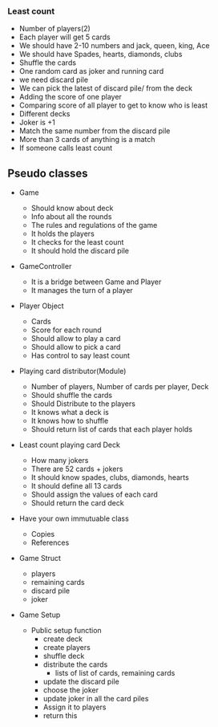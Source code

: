 ### Least count

- Number of players(2)
- Each player will get 5 cards
- We should have 2-10 numbers and jack, queen, king, Ace
- We should have Spades, hearts, diamonds, clubs
- Shuffle the cards
- One random card as joker and running card
- we need discard pile
- We can pick the latest of discard pile/ from the deck
- Adding the score of one player
- Comparing score of all player to get to know who is least
- Different decks
- Joker is +1
- Match the same number from the discard pile
- More than 3 cards of anything is a match
- If someone calls least count 

## Pseudo classes

- Game
  - Should know about deck
  - Info about all the rounds
  - The rules and regulations of the game
  - It holds the players
  - It checks for the least count
  - It should hold the discard pile

- GameController
  - It is a bridge between Game and Player
  - It manages the turn of a player

- Player Object
  - Cards
  - Score for each round
  - Should allow to play a card
  - Should allow to pick a card
  - Has control to say least count

- Playing card distributor(Module)
  - Number of players, Number of cards per player, Deck
  - Should shuffle the cards
  - Should Distribute to the players
  - It knows what a deck is
  - It knows how to shuffle
  - Should return list of cards that each player holds

- Least count playing card Deck
  - How many jokers
  - There are 52 cards + jokers
  - It should know spades, clubs, diamonds, hearts
  - It should define all 13 cards
  - Should assign the values of each card
  - Should return the card deck

- Have your own immutuable class
  - Copies
  - References

- Game Struct
  - players
  - remaining cards
  - discard pile
  - joker

- Game Setup
  - Public setup function
    - create deck
    - create players
    - shuffle deck
    - distribute the cards
      - lists of list of cards, remaining cards
    - update the discard pile 
    - choose the joker
    - update joker in all the card piles
    - Assign it to players
    - return this
